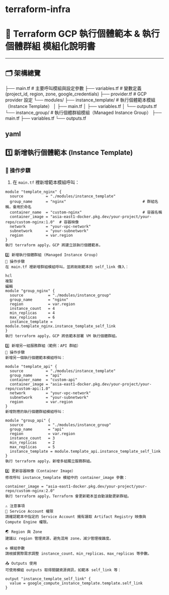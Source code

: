 # terraform-infra
# 🚀 Terraform GCP 執行個體範本 & 執行個體群組 模組化說明書

---

## 🗂 架構總覽

├── main.tf # 主要呼叫模組與設定參數
├── variables.tf # 變數定義 (project_id, region, zone, google_credentials)
├── provider.tf # GCP provider 設定
└── modules/
├── instance_template/ # 執行個體範本模組（Instance Template）
│ ├── main.tf
│ ├── variables.tf
│ └── outputs.tf
└── instance_group/ # 執行個體群組模組（Managed Instance Group）
├── main.tf
├── variables.tf
└── outputs.tf

yaml
---

## 1️⃣ 新增執行個體範本 (Instance Template)

### 🔧 操作步驟

1. 在 `main.tf` 裡新增範本模組呼叫：

```hcl
module "template_nginx" {
  source          = "./modules/instance_template"
  group_name      = "nginx"                                  # 群組名稱，會用於命名
  container_name  = "custom-nginx"                           # 容器名稱
  container_image = "asia-east1-docker.pkg.dev/your-project/your-repo/custom-nginx:1.0"  # 容器映像
  network         = "your-vpc-network"
  subnetwork      = "your-subnetwork"
  region          = var.region
}
執行 terraform apply，GCP 將建立該執行個體範本。

2️⃣ 新增執行個體群組 (Managed Instance Group)
🔧 操作步驟
在 main.tf 裡新增群組模組呼叫，並將剛剛範本的 self_link 傳入：

hcl
複製
編輯
module "group_nginx" {
  source           = "./modules/instance_group"
  group_name       = "nginx"
  region           = var.region
  instance_count   = 4
  min_replicas     = 4
  max_replicas     = 6
  instance_template = module.template_nginx.instance_template_self_link
}
執行 terraform apply，GCP 將依範本部署 VM 執行個體群組。

3️⃣ 新增另一組服務群組（範例：API 群組）
🔧 操作步驟
新增另一個執行個體範本模組呼叫：

module "template_api" {
  source          = "./modules/instance_template"
  group_name      = "api"
  container_name  = "custom-api"
  container_image = "asia-east1-docker.pkg.dev/your-project/your-repo/custom-api:1.0"
  network         = "your-vpc-network"
  subnetwork      = "your-subnetwork"
  region          = var.region
}
新增對應的執行個體群組模組呼叫：

module "group_api" {
  source           = "./modules/instance_group"
  group_name       = "api"
  region           = var.region
  instance_count   = 3
  min_replicas     = 2
  max_replicas     = 5
  instance_template = module.template_api.instance_template_self_link
}
執行 terraform apply，新增多組獨立服務群組。

4️⃣ 更新容器映像（Container Image）
修改呼叫 instance_template 模組中的 container_image 參數：

container_image = "asia-east1-docker.pkg.dev/your-project/your-repo/custom-nginx:2.0"
執行 terraform apply，Terraform 會更新範本並自動滾動更新群組。

⚠️ 注意事項
🔐 Service Account 權限
請確認範本中指定的 Service Account 擁有讀取 Artifact Registry 映像與 Compute Engine 權限。

🌏 Region 與 Zone
建議以 region 管理資源，避免混用 zone，減少管理複雜度。

⚙️ 模組參數
請根據實際需求調整 instance_count、min_replicas、max_replicas 等參數。

📤 Outputs 使用
可使用模組 outputs 取得關鍵資源資訊，如範本 self_link 等：

output "instance_template_self_link" {
  value = google_compute_instance_template.template.self_link
}

